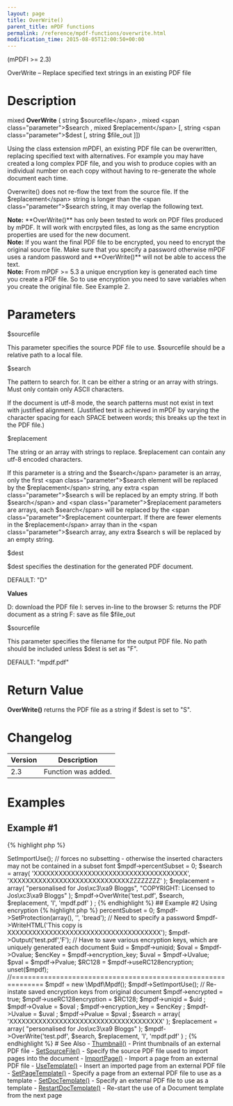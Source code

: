```yaml
---
layout: page
title: OverWrite()
parent_title: mPDF functions
permalink: /reference/mpdf-functions/overwrite.html
modification_time: 2015-08-05T12:00:50+00:00
---
```


(mPDFI >= 2.3)

OverWrite – Replace specified text strings in an existing PDF file

# Description

mixed **OverWrite** ( 
string <span class="parameter">$sourcefile</span> , 
mixed <span class="parameter">$search</span> , 
mixed <span class="parameter">$replacement</span> 
[, string <span class="parameter">$dest</span> 
[, string <span class="parameter">$file_out</span> 
]])

Using the class extension mPDFI, an existing PDF file can be overwritten, replacing specified text with alternatives. 
For example you may have created a long complex PDF file, and you wish to produce copies with an individual number on 
each copy without having to re-generate the whole document each time.

Overwrite() does not re-flow the text from the source file. If the <span class="parameter">$replacement</span> string 
is longer than the <span class="parameter">$search</span> string, it may overlap the following text.

<div class="alert alert-info" role="alert">
	<strong>Note:</strong> **OverWrite()** has only been tested to work on PDF files produced by mPDF. It will work 
    with encrpyted files, as long as the same encryption properties are used for the new document.
</div>

<div class="alert alert-info" role="alert">
	<strong>Note:</strong> If you want the final PDF file to be encrypted, you need to encrypt the original source 
    file. Make sure that you specify a password otherwise mPDF uses a random password and **OverWrite()** will not 
    be able to access the text.
</div>

<div class="alert alert-info" role="alert">
	<strong>Note:</strong> From mPDF >= 5.3 a unique encryption key is generated each time you create a PDF file. 
    So to use encryption you need to save variables when you create the original file. See Example 2.
</div>

# Parameters

<span class="parameter">$sourcefile</span>

This parameter specifies the source PDF file to use. <span class="parameter">$sourcefile</span> should be a relative 
path to a local file.

<span class="parameter">$search</span>

The pattern to search for. It can be either a string or an array with strings. Must only contain only ASCII characters.

If the document is utf-8 mode, the search patterns must not exist in text with justified alignment. (Justified 
text is achieved in mPDF by varying the character spacing for each <span class="smallblock">SPACE</span> between 
words; this breaks up the text in the PDF file.)

<span class="parameter">$replacement</span>

The string or an array with strings to replace. <span class="parameter">$replacement</span> can contain any utf-8 
encoded characters.

If this parameter is a string and the <span class="parameter">$search</span> parameter is an array, only the 
first <span class="parameter">$search</span> element will be replaced by the <span class="parameter">$replacement</span> 
string, any extra <span class="parameter">$search</span> s will be replaced by an empty string. If both 
<span class="parameter">$search</span> and <span class="parameter">$replacement</span> parameters are arrays, 
each <span class="parameter">$search</span> will be replaced by the <span class="parameter">$replacement</span> 
counterpart. If there are fewer elements in the <span class="parameter">$replacement</span> array than in the 
<span class="parameter">$search</span> array, any extra <span class="parameter">$search</span> s will be replaced 
by an empty string.

<span class="parameter">$dest</span>

<span class="parameter">$dest</span> specifies the destination for the generated PDF document.

<span class="smallblock">DEFAULT</span>: "D"

**Values**

D: download the PDF file
I: serves in-line to the browser
S: returns the PDF document as a string
F: save as file <span class="parameter">$file_out</span>

<span class="parameter">$sourcefile</span>

This parameter specifies the filename for the output PDF file. No path should be included unless 
<span class="parameter">$dest</span> is set as "F".

<span class="smallblock">DEFAULT</span>: "mpdf.pdf"

# Return Value

**OverWrite()** returns the PDF file as a string if <span class="parameter">$dest</span> is set to "S".

# Changelog

<table class="table"> <thead>
<tr> <th>Version</th><th>Description</th> </tr>
</thead> <tbody>
<tr>
<td>2.3</td>
<td>Function was added.</td>
</tr>
</tbody> </table>

# Examples

## Example #1

{% highlight php %}
<?php

// Require composer autoload
require_once __DIR__ . '/vendor/autoload.php';

// Must set codepage (e.g. UTF-8 or Core fonts) the same as for original document

// The rest of the parameters do nothing

$mpdf = new \Mpdf\MpdfI('');

$mpdf->SetImportUse();

// forces no subsetting - otherwise the inserted characters may not be contained in a subset font

$mpdf->percentSubset = 0;

$search = array(
	'XXXXXXXXXXXXXXXXXXXXXXXXXXXXXXXXXXXXX',
	'XXXXXXXXXXXXXXXXXXXXXXXXXXXXXZZZZZZZZ'
);

$replacement = array(
	"personalised for Jos\xc3\xa9 Bloggs",
	"COPYRIGHT: Licensed to Jos\xc3\xa9 Bloggs"
);

$mpdf->OverWrite('test.pdf', $search, $replacement, 'I', 'mpdf.pdf' ) ;
{% endhighlight %}

## Example #2  Using encryption

{% highlight php %}
<?php

// Require composer autoload
require_once __DIR__ . '/vendor/autoload.php';

$mpdf = new \Mpdf\Mpdf();

$mpdf->percentSubset = 0;

$mpdf->SetProtection(array(), '', 'bread');   // Need to specify a password

$mpdf->WriteHTML('This copy is XXXXXXXXXXXXXXXXXXXXXXXXXXXXXXXXXXXXX');

$mpdf->Output('test.pdf','F');

	// Have to save various encryption keys, which are uniquely generated each document

$uid = $mpdf->uniqid;

$oval = $mpdf->Ovalue;

$encKey = $mpdf->encryption_key;

$uval = $mpdf->Uvalue;

$pval = $mpdf->Pvalue;

$RC128 = $mpdf->useRC128encryption;

unset($mpdf);

//==============================================================

$mpdf = new \Mpdf\Mpdf();

$mpdf->SetImportUse();

// Re-instate saved encryption keys from original document

$mpdf->encrypted = true;

$mpdf->useRC128encryption = $RC128;

$mpdf->uniqid = $uid ;

$mpdf->Ovalue = $oval ;

$mpdf->encryption_key = $encKey ;

$mpdf->Uvalue = $uval ;

$mpdf->Pvalue = $pval ;

$search = array(
	'XXXXXXXXXXXXXXXXXXXXXXXXXXXXXXXXXXXXX'
);

$replacement = array(
	"personalised for Jos\xc3\xa9 Bloggs"
);

$mpdf->OverWrite('test.pdf', $search, $replacement, 'I', 'mpdf.pdf' ) ;
{% endhighlight %}

# See Also

- <a href="{{ "/reference/mpdf-functions/thumbnail.html" | prepend: site.baseurl }}">Thumbnail()</a> - Print thumbnails of an external PDF file
- <a href="{{ "/reference/mpdf-functions/setsourcefile.html" | prepend: site.baseurl }}">SetSourceFile()</a> - Specify the source PDF file used to import pages into the document
- <a href="{{ "/reference/mpdf-functions/importpage.html" | prepend: site.baseurl }}">ImportPage()</a> - Import a page from an external PDF file
- <a href="{{ "/reference/mpdf-functions/usetemplate.html" | prepend: site.baseurl }}">UseTemplate()</a> - Insert an imported page from an external PDF file
- <a href="{{ "/reference/mpdf-functions/setpagetemplate.html" | prepend: site.baseurl }}">SetPageTemplate()</a> - Specify a page from an external PDF file to use as a template
- <a href="{{ "/reference/mpdf-functions/setdoctemplate.html" | prepend: site.baseurl }}">SetDocTemplate()</a> - Specify an external PDF file to use as a template
- <a href="{{ "/reference/mpdf-functions/restartdoctemplate.html" | prepend: site.baseurl }}">RestartDocTemplate()</a> - Re-start the use of a Document template from the next page
